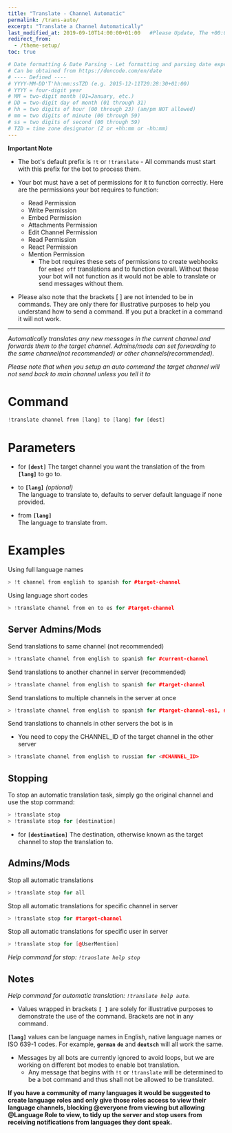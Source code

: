 ```yaml
---
title: "Translate - Channel Automatic"
permalink: /trans-auto/
excerpt: "Translate a Channel Automatically"
last_modified_at: 2019-09-10T14:00:00+01:00   #Please Update, The +00:00 is the Time Zone difference
redirect_from:
  - /theme-setup/
toc: true

# Date formatting & Date Parsing - Let formatting and parsing date expressed in ISO8601 format.
# Can be obtained from https://dencode.com/en/date
# ---- Defined ----
# YYYY-MM-DD'T'hh:mm:ssTZD (e.g. 2015-12-11T20:28:30+01:00)
# YYYY = four-digit year
# MM = two-digit month (01=January, etc.)
# DD = two-digit day of month (01 through 31)
# hh = two digits of hour (00 through 23) (am/pm NOT allowed)
# mm = two digits of minute (00 through 59)
# ss = two digits of second (00 through 59)
# TZD = time zone designator (Z or +hh:mm or -hh:mm)
---
```


**Important Note**

* The bot's default prefix is `!t` or `!translate` - All commands must start with this prefix for the bot to process them.

* Your bot must have a set of permissions for it to function correctly. Here are the permissions your bot requires to function:
  * Read Permission
  * Write Permission
  * Embed Permission
  * Attachments Permission
  * Edit Channel Permission
  * Read Permission
  * React Permission
  * Mention Permission
    * The bot requires these sets of permissions to create webhooks for `embed off` translations and to function overall. Without these your bot will not function as it would not be able to translate or send messages without them. 
   
* Please also note that the brackets \[ ] are not intended to be in commands. They are only there for illustrative purposes to help you understand how to send a command. If you put a bracket in a command it will not work.
----

*Automatically translates any new messages in the current channel and forwards them to the target channel. Admins/mods can set forwarding to the same channel(not recommended) or other channels(recommended).*

  *Please note that when you setup an auto command the target channel will not send back to main channel unless you tell it to*

# Command
```c++
!translate channel from [lang] to [lang] for [dest]
```

# Parameters
* for **`[dest]`**
The target channel you want the translation of the from **`[lang]`** to go to.  

* to **`[lang]`** _(optional)_  
The language to translate to, defaults to server default language if none provided.

* from **`[lang]`**  
The language to translate from.

# Examples  
Using full language names
```c++
> !t channel from english to spanish for #target-channel
```

Using language short codes
```c++
> !translate channel from en to es for #target-channel
```


## Server Admins/Mods
Send translations to same channel (not recommended)
```c++
> !translate channel from english to spanish for #current-channel
```

Send translations to another channel in server (recommended)
```c++
> !translate channel from english to spanish for #target-channel
```

Send translations to multiple channels in the server at once
```c++
> !translate channel from english to spanish for #target-channel-es1, #target-channel-es2, #target-channel-es3, #target-channel-es2
```

Send translations to channels in other servers the bot is in

 * You need to copy the CHANNEL_ID of the target channel in the other server 
```c++
> !translate channel from english to russian for <#CHANNEL_ID>
```

## Stopping
To stop an automatic translation task, simply go the original channel and use the stop command:
```c++
> !translate stop  
> !translate stop for [destination]
```

* for **`[destination]`** 
The destination, otherwise known as the target channel to stop the translation to.

## Admins/Mods
Stop all automatic translations
```c++
> !translate stop for all
```

Stop all automatic translations for specific channel in server
```c++
> !translate stop for #target-channel
```

Stop all automatic translations for specific user in server
```c++
> !translate stop for [@UserMention]
```

*Help command for stop: `!translate help stop`*

## Notes
*Help command for automatic translation: `!translate help auto`.*

* Values wrapped in brackets **`[ ]`** are solely for illustrative purposes to demonstrate the use of the command. Brackets are not in any command.

**`[lang]`** values can be language names in English, native language names or ISO 639-1 codes. For example, **`german`** **`de`** and **`deutsch`** will all work the same.

* Messages by all bots are currently ignored to avoid loops, but we are working on different bot modes to enable bot translation.
    * Any message that begins with `!t` or `!translate` will be determined to be a bot command and thus shall not be allowed to be translated.  

**If you have a community of many languages it would be suggested to create language roles and only give those roles access to view their language channels, blocking @everyone from viewing but allowing @Language Role to view, to tidy up the server and stop users from receiving notifications from languages they dont speak.**
